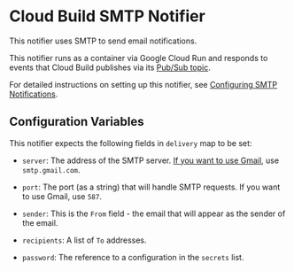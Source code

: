 # Cloud Build SMTP Notifier

This notifier uses SMTP to send email notifications.

This notifier runs as a container via Google Cloud Run and responds to
events that Cloud Build publishes via its
[Pub/Sub topic](https://cloud.google.com/cloud-build/docs/send-build-notifications).

For detailed instructions on setting up this notifier,
see [Configuring SMTP Notifications](https://cloud.google.com/cloud-build/docs/configuring-notifications/configure-smtp).

## Configuration Variables

This notifier expects the following fields in `delivery` map to be set:

- `server`: The address of the SMTP server.
[If you want to use Gmail](https://developers.google.com/gmail/imap/imap-smtp),
use `smtp.gmail.com`.

- `port`: The port (as a string) that will handle SMTP
requests. If you want to use Gmail, use `587`.

- `sender`: This is the `From`
field - the email that will appear as the sender of the email.

- `recipients`: A
list of `To` addresses.

- `password`: The reference to a configuration in the
`secrets` list.
